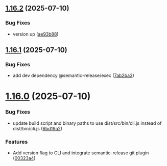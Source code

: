 ## [1.16.2](https://github.com/lad-tech/nsc-fast-install/compare/v1.16.1...v1.16.2) (2025-07-10)


### Bug Fixes

* version up ([ae93b88](https://github.com/lad-tech/nsc-fast-install/commit/ae93b88d5d767edc428991d61b4ad1a0ab86a88c))

## [1.16.1](https://github.com/lad-tech/nsc-fast-install/compare/v1.16.0...v1.16.1) (2025-07-10)


### Bug Fixes

* add dev dependency @semantic-release/exec ([7ab2ba3](https://github.com/lad-tech/nsc-fast-install/commit/7ab2ba32edc9807dea61645bdbc137f78712e347))

# [1.16.0](https://github.com/lad-tech/nsc-fast-install/compare/v1.15.4...v1.16.0) (2025-07-10)


### Bug Fixes

* update build script and binary paths to use dist/src/bin/cli.js instead of dist/bin/cli.js ([6bd19a2](https://github.com/lad-tech/nsc-fast-install/commit/6bd19a27c870b034bb7ea3c8f31f498411f3a53a))


### Features

* Add version flag to CLI and integrate semantic-release git plugin ([00323a4](https://github.com/lad-tech/nsc-fast-install/commit/00323a4e558e6b5eef2e8d20d81c48cda4423a6b))

